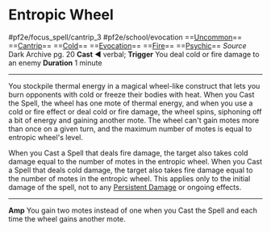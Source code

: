 # Entropic Wheel
#pf2e/focus_spell/cantrip_3 #pf2e/school/evocation 
==[Uncommon](../../../rules/traits/uncommon.md)== ==[Cantrip](../../../rules/traits/cantrip.md)== ==[Cold](../../../rules/traits/cold.md)== ==[Evocation](../../../rules/traits/evocation.md)== ==[Fire](../../../rules/traits/fire.md)== ==[Psychic](../../../Traits/Psychic.md)==
*Source* Dark Archive pg. 20
**Cast** ◄ verbal; **Trigger** You deal cold or fire damage to an enemy
**Duration** 1 minute

---
You stockpile thermal energy in a magical wheel-like construct that lets you burn opponents with cold or freeze their bodies with heat. When you Cast the Spell, the wheel has one mote of thermal energy, and when you use a cold or fire effect or deal cold or fire damage, the wheel spins, siphoning off a bit of energy and gaining another mote. The wheel can't gain motes more than once on a given turn, and the maximum number of motes is equal to entropic wheel's level.

When you Cast a Spell that deals fire damage, the target also takes cold damage equal to the number of motes in the entropic wheel. When you Cast a Spell that deals cold damage, the target also takes fire damage equal to the number of motes in the entropic wheel. This applies only to the initial damage of the spell, not to any [Persistent Damage](../../../Conditions/Persistent%20Damage.md) or ongoing effects.

---
**Amp** You gain two motes instead of one when you Cast the Spell and each time the wheel gains another mote.